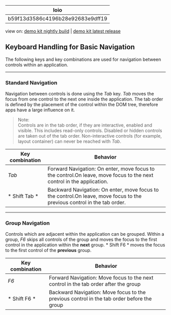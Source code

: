 <!-- loiob59f13d3586c4196b28e92683e9dff19 -->

| loio |
| -----|
| b59f13d3586c4196b28e92683e9dff19 |

<div id="loio">

view on: [demo kit nightly build](https://openui5nightly.hana.ondemand.com/#/topic/b59f13d3586c4196b28e92683e9dff19) | [demo kit latest release](https://openui5.hana.ondemand.com/#/topic/b59f13d3586c4196b28e92683e9dff19)</div>

## Keyboard Handling for Basic Navigation

The following keys and key combinations are used for navigation between controls within an application.

***

### Standard Navigation

Navigation between controls is done using the *Tab* key. *Tab* moves the focus from one control to the next one inside the application. The tab order is defined by the placement of the control within the DOM tree, therefore apps have a large influence on it.

> Note:  
> Controls are in the tab order, if they are interactive, enabled and visible. This includes read-only controls. Disabled or hidden controls are taken out of the tab order. Non-interactive controls \(for example, layout container\) can never be reached with *Tab*.

|Key combination|Behavior|
|---------------|--------|
|*Tab*|Forward Navigation: On enter, move focus to the control.On leave, move focus to the next control in the application.|
|* Shift Tab *|Backward Navigation: On enter, move focus to the control.On leave, move focus to the previous control in the tab order.|

***

### Group Navigation

Controls which are adjacent within the application can be grouped. Within a group, *F6* skips all controls of the group and moves the focus to the first control in the application within the **next** group. * Shift F6 * moves the focus to the first control of the **previous** group.

|Key combination|Behavior|
|---------------|--------|
|*F6*|Forward Navigation: Move focus to the next control in the tab order after the group|
|* Shift F6 *|Backward Navigation: Move focus to the previous control in the tab order before the group|

